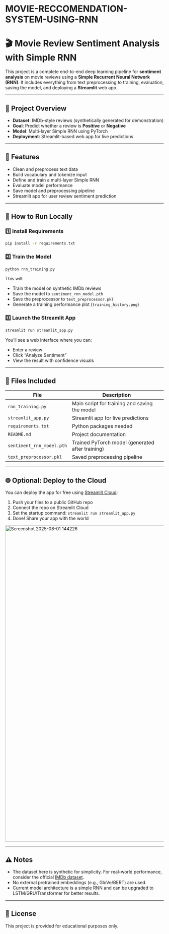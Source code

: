 # MOVIE-RECCOMENDATION-SYSTEM-USING-RNN
# 🎬 Movie Review Sentiment Analysis with Simple RNN

This project is a complete end-to-end deep learning pipeline for **sentiment analysis** on movie reviews using a **Simple Recurrent Neural Network (RNN)**. It includes everything from text preprocessing to training, evaluation, saving the model, and deploying a **Streamlit** web app.

---

## 📌 Project Overview

- **Dataset**: IMDb-style reviews (synthetically generated for demonstration)
- **Goal**: Predict whether a review is **Positive** or **Negative**
- **Model**: Multi-layer Simple RNN using PyTorch
- **Deployment**: Streamlit-based web app for live predictions

---

## 🧠 Features

- Clean and preprocess text data  
- Build vocabulary and tokenize input  
- Define and train a multi-layer Simple RNN  
- Evaluate model performance  
- Save model and preprocessing pipeline  
- Streamlit app for user review sentiment prediction

---

## 🚀 How to Run Locally

### 1️⃣ Install Requirements

```bash
pip install -r requirements.txt
```

### 2️⃣ Train the Model

```bash
python rnn_training.py
```

This will:
- Train the model on synthetic IMDb reviews
- Save the model to `sentiment_rnn_model.pth`
- Save the preprocessor to `text_preprocessor.pkl`
- Generate a training performance plot (`training_history.png`)

### 3️⃣ Launch the Streamlit App

```bash
streamlit run streamlit_app.py
```

You’ll see a web interface where you can:
- Enter a review
- Click “Analyze Sentiment”
- View the result with confidence visuals

---

## 💾 Files Included

| File | Description |
|------|-------------|
| `rnn_training.py` | Main script for training and saving the model |
| `streamlit_app.py` | Streamlit app for live predictions |
| `requirements.txt` | Python packages needed |
| `README.md` | Project documentation |
| `sentiment_rnn_model.pth` | Trained PyTorch model (generated after training) |
| `text_preprocessor.pkl` | Saved preprocessing pipeline |

---

## 🌐 Optional: Deploy to the Cloud

You can deploy the app for free using [Streamlit Cloud](https://streamlit.io/cloud):

1. Push your files to a public GitHub repo  
2. Connect the repo on Streamlit Cloud  
3. Set the startup command: `streamlit run streamlit_app.py`  
4. Done! Share your app with the world

<img width="1908" height="1004" alt="Screenshot 2025-08-01 144226" src="https://github.com/user-attachments/assets/33bd86f8-7b3a-43ef-b5c0-ee722af6ad4f" />

---

## ⚠️ Notes

- The dataset here is synthetic for simplicity. For real-world performance, consider the official [IMDb dataset](https://ai.stanford.edu/~amaas/data/sentiment/).  
- No external pretrained embeddings (e.g., GloVe/BERT) are used.  
- Current model architecture is a simple RNN and can be upgraded to LSTM/GRU/Transformer for better results.


---

## 📎 License

This project is provided for educational purposes only.

